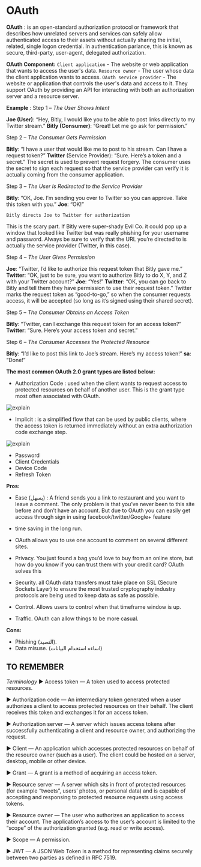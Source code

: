 # OAuth

**OAuth** : is an open-standard authorization protocol or framework that describes how unrelated servers and services can safely allow authenticated access to their assets without actually sharing the initial, related, single logon credential. In authentication parlance, this is known as secure, third-party, user-agent, delegated authorization.

**OAuth Component:**
`Client application` - The website or web application that wants to access the user's data.
`Resource owner` - The user whose data the client application wants to access.
`OAuth service provider` - The website or application that controls the user's data and access to it. They support OAuth by providing an API for interacting with both an authorization server and a resource server.

**Example** :
Step 1 – *The User Shows Intent*

**Joe (User)**: “Hey, Bitly, I would like you to be able to post links directly to my Twitter stream.”
**Bitly (Consumer)**: “Great! Let me go ask for permission.”

Step 2 – *The Consumer Gets Permission*

**Bitly**: “I have a user that would like me to post to his stream. Can I have a request token?”
**Twitter** (Service Provider): “Sure.  Here’s a token and a secret.”
The secret is used to prevent request forgery.  The consumer uses the secret to sign each request so that the service provider can verify it is actually coming from the consumer application.

Step 3 – *The User Is Redirected to the Service Provider*

**Bitly**: “OK, Joe.  I’m sending you over to Twitter so you can approve.  Take this token with you.”
**Joe**: “OK!”

`Bitly directs Joe to Twitter for authorization`

This is the scary part. If Bitly were super-shady Evil Co. it could pop up a window that looked like Twitter but was really phishing for your username and password.  Always be sure to verify that the URL you’re directed to is actually the service provider (Twitter, in this case).

Step 4 – *The User Gives Permission*

**Joe**: “Twitter, I’d like to authorize this request token that Bitly gave me.”
**Twitter**: “OK, just to be sure, you want to authorize Bitly to do X, Y, and Z with your Twitter account?”
**Joe**: “Yes!”
**Twitter**: “OK, you can go back to Bitly and tell them they have permission to use their request token.”
Twitter marks the request token as “good-to-go,” so when the consumer requests access, it will be accepted (so long as it’s signed using their shared secret).

Step 5 – *The Consumer Obtains an Access Token*

**Bitly**: “Twitter, can I exchange this request token for an access token?”
**Twitter**: “Sure.  Here’s your access token and secret.”

Step 6 – *The Consumer Accesses the Protected Resource*

**Bitly**: “I’d like to post this link to Joe’s stream.  Here’s my access token!”
**sa**: “Done!”

**The most common OAuth 2.0 grant types are listed below:**

- Authorization Code : used when the client wants to request access to protected resources on behalf of another user. This is the grant type most often associated with OAuth.

![explain](https://miro.medium.com/max/3000/1*m4CA9yzEuB2ctevS6OhA3w.png)

- Implicit : is a simplified flow that can be used by public clients, where the access token is returned immediately without an extra authorization code exchange step.

![explain](https://miro.medium.com/max/3000/1*ItytbOGAr-uS16ki5hQAkg.png)

- Password
- Client Credentials
- Device Code
- Refresh Token

**Pros:**

- Ease (يسهل) : A friend sends you a link to restaurant and you want to leave a comment. The only problem is that you’ve never been to this site before and don’t have an account. But due to OAuth you can easily get access through sign in using facebook/twitter/Google+ feature

- time saving in the long run.

- OAuth allows you to use one account to comment on several different sites.

- Privacy. You just found a bag you’d love to buy from an online store, but how do you know if you can trust them with your credit card? OAuth solves this

- Security. all OAuth data transfers must take place on SSL (Secure Sockets Layer) to ensure the most trusted cryptography industry protocols are being used to keep data as safe as possible.

- Control. Allows users to control when that timeframe window is up.

- Traffic. OAuth can allow things to be more casual.

**Cons:**

- Phishing (التصيد).
- Data misuse. (اساءه استخدام البيانات)

## TO REMEMBER

*Terminology*
► Access token — A token used to access protected resources.

► Authorization code — An intermediary token generated when a user authorizes a client to access protected resources on their behalf. The client receives this token and exchanges it for an access token.

► Authorization server — A server which issues access tokens after successfully authenticating a client and resource owner, and authorizing the request.

► Client — An application which accesses protected resources on behalf of the resource owner (such as a user). The client could be hosted on a server, desktop, mobile or other device.

► Grant — A grant is a method of acquiring an access token.

► Resource server — A server which sits in front of protected resources (for example “tweets”, users’ photos, or personal data) and is capable of accepting and responsing to protected resource requests using access tokens.

► Resource owner — The user who authorizes an application to access their account. The application’s access to the user’s account is limited to the “scope” of the authorization granted (e.g. read or write access).

► Scope — A permission.

► JWT — A JSON Web Token is a method for representing claims securely between two parties as defined in RFC 7519.
